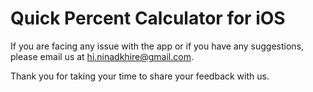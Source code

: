 # Quick Percent Calculator for iOS

If you are facing any issue with the app or if you have any suggestions, please email us at hi.ninadkhire@gmail.com.

Thank you for taking your time to share your feedback with us.
